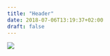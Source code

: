```yaml
---
title: "Header"
date: 2018-07-06T13:19:37+02:00
draft: false
---
```


<a href="https://docs.gaia-pipeline.io"><img src="/images/gaia-logo-text.png"></a>
